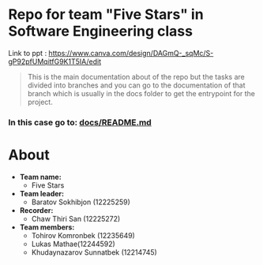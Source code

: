 # Repo for team "Five Stars" in Software Engineering class
Link to ppt : https://www.canva.com/design/DAGmQ-_sqMc/S-gP92pfUMqitfG9K1T5IA/edit

> This is the main documentation about of the repo but the tasks are divided into branches and you can go to the documentation of that branch which is usually in the docs folder to get the entrypoint for the project.

### In this case go to: [docs/README.md](docs/README.md)


# About

- **Team name:** 
    - Five Stars
- **Team leader:**
    - Baratov Sokhibjon (12225259)
- **Recorder:**
    - Chaw Thiri San (12225272)
- **Team members:**
    - Tohirov Komronbek (12235649)
    - Lukas Mathae(12244592)
    - Khudaynazarov Sunnatbek (12214745)
